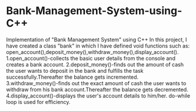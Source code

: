 # Bank-Management-System-using-C++
Implementation of "Bank Management System" using C++
In this project, I have created a class "bank" in which I have defined void functions such as: open_account(),deposit_money(),withdraw_money(),display_account().
1.open_account()-collects the basic user details from the console and creates a bank account.
2.deposit_money()-finds out the amount of cash the user wants to deposit in the bank and fulfills the task successfully.Thereafter the balance gets incremented.
3.withdraw_money()-finds out the exact amount of cash the user wants to withdraw from his bank account.Thereafter the balance gets decremented.
4.display_account()-displays the user's account details to him/her.
do-while loop is used for efficiency.
